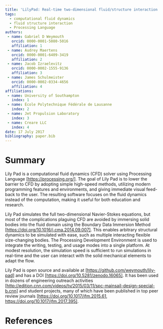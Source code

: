 ```yaml
---
title: 'LilyPad: Real-time two-dimensional fluid/structure interaction simulations written in Processing'
tags:
  - computational fluid dynamics
  - fluid structure interaction
  - Processing Language
authors:
 - name: Gabriel D Weymouth
   orcid: 0000-0001-5080-5016
   affiliation: 1
 - name: Audrey Maertens
   orcid: 0000-0001-6409-3419
   affiliation: 2
 - name: Jacob Izraelevitz
   orcid: 0000-0002-1555-9136
   affiliation: 3
 - name: James Schulmeister
   orcid: 0000-0002-0334-4656
   affiliation: 4
affiliations:
 - name: University of Southampton
   index: 1
 - name: École Polytechnique Fédérale de Lausanne
   index: 2
 - name: Jet Propulsion Laboratory
   index: 3
 - name: Creare LLC
   index: 4
date: 17 July 2017
bibliography: paper.bib
---
```


# Summary

Lily Pad is a computational fluid dynamics (CFD) solver using Processing Language [https://processing.org/]. The goal of Lily Pad is to lower the barrier to CFD by adopting simple high-speed methods, utilizing modern programming features and environments, and giving immediate visual feed-back to the user. The resulting software focuses on the fluid dynamics instead of the computation, making it useful for both education and research.

Lily Pad simulates the full two-dimensional Navier-Stokes equations, but most of the complications plaguing CFD are avoided by immersing solid bodies into the fluid domain using the Boundary Data Immersion Method [https://doi.org/10.1016/j.cma.2014.09.007]. This enables arbitrary structural dynamics to be simulated with ease, such as multiple interacting flexible size-changing bodies. The Processing Development Environment is used to integrate the writing, testing, and usage modes into a single platform. At modest resolution, the simulation speed is sufficient to run simulations in real-time and the user can interact with the solid mechanical elements to adapt the flow.

Lily Pad is open source and available at [https://github.com/weymouth/lily-pad] and has a DOI [https://doi.org/10.5281/zenodo.16065]. It has been used in dozens of engineering outreach activities [http://edition.cnn.com/videos/tv/2015/03/11/spc-mainsail-design-special-b.cnn] and student projects, many of which have been published in top peer review journals [https://doi.org/10.1017/jfm.2015.61, https://doi.org/10.1017/jfm.2017.395].

# References
